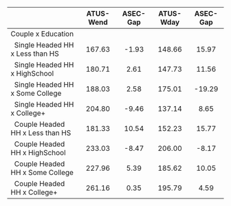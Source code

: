 
|                      |    ATUS-Wend |     ASEC-Gap |    ATUS-Wday |     ASEC-Gap |
| -------------------- | :----------: | :----------: | :----------: | :----------: |
| Couple x Education   |              |              |              |              |
| &nbsp;&nbsp;Single Headed HH x Less than HS |       167.63 |        -1.93 |       148.66 |        15.97 |
| &nbsp;&nbsp;Single Headed HH x HighSchool |       180.71 |         2.61 |       147.73 |        11.56 |
| &nbsp;&nbsp;Single Headed HH x Some College |       188.03 |         2.58 |       175.01 |       -19.29 |
| &nbsp;&nbsp;Single Headed HH x College+ |       204.80 |        -9.46 |       137.14 |         8.65 |
| &nbsp;&nbsp;Couple Headed HH x Less than HS |       181.33 |        10.54 |       152.23 |        15.77 |
| &nbsp;&nbsp;Couple Headed HH x HighSchool |       233.03 |        -8.47 |       206.00 |        -8.17 |
| &nbsp;&nbsp;Couple Headed HH x Some College |       227.96 |         5.39 |       185.62 |        10.05 |
| &nbsp;&nbsp;Couple Headed HH x College+ |       261.16 |         0.35 |       195.79 |         4.59 |

